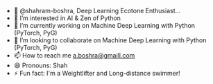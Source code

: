 - 👋 @shahram-boshra, Deep Learning Ecotone Enthusiast...
- 👀 I’m interested in AI & Zen of Python
- 🌱 I’m currently working on Machine Deep Learning with Python (PyTorch, PyG)
- 💞️ I’m looking to collaborate on Machine Deep Learning with Python (PyTorch, PyG)
- 📫 How to reach me a.boshra@gmaill.com
- 😄 Pronouns: Shah
- ⚡ Fun fact: I'm a Weightlifter and Long-distance swimmer!

<!---
shahram-boshra/shahram-boshra is a ✨ special ✨ repository because its `README.md` (this file) appears on your GitHub profile.
You can click the Preview link to take a look at your changes.
--->
